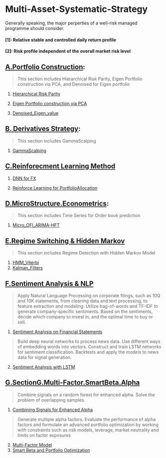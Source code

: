 # Multi-Asset-Systematic-Strategy
Generally speaking, the major perperties of a well-risk managed programme should consider.

#### [1]: Relative stable and controlled daily return profile
#### [2]: Risk profile independent of the overall market risk level

## [A.Portfolio Construction](https://github.com/michaelsyao/Multi-Asset-Systematic-Strategy/tree/main/SectionA.Portfolio%20Construction):
> This section includes Hierarchical Risk Parity, Eigen Portfolio construction via PCA, and Denoised for Eigen portfolio
1.  [Hierarchical Risk Parity](https://github.com/michaelsyao/Multi-Asset-Systematic-Strategy/blob/main/SectionA.Portfolio%20Construction/01.PF_Hierarchical%20Risk%20Parity.ipynb)

2. [Eigen Portfolio construction via PCA](https://github.com/michaelsyao/Multi-Asset-Systematic-Strategy/blob/main/SectionA.Portfolio%20Construction/02.PF_Eigen.PCA.ipynb)

3. [Denoised_Eigen_value](https://github.com/michaelsyao/Multi-Asset-Systematic-Strategy/blob/main/SectionA.Portfolio%20Construction/03.PF_Denoised_Eigen_value.py)

## [B. Derivatives Strategy](https://github.com/michaelsyao/Multi-Asset-Systematic-Strategy/tree/main/SectionB.Derivatives%20Strategy/01.Gamma%20Scalping):
> This section includes GammaScalping
1.  [GammaScalping](https://github.com/michaelsyao/Multi-Asset-Systematic-Strategy/blob/main/SectionB.Derivatives%20Strategy/01.Gamma%20Scalping/Strategy1_ShortStrangle.m)

## [C.Reinforecment Learning Method](https://github.com/michaelsyao/Multi-Asset-Systematic-Strategy/tree/main/SectionC.ReinforementLearning.DNN)
1. [DNN for FX](https://github.com/michaelsyao/Multi-Asset-Systematic-Strategy/blob/main/SectionC.ReinforementLearning.DNN/01_DenseNeutralNetwork_FX.ipynb)

2. [Reinforce Learning for PortfolioAllocation](https://github.com/michaelsyao/Multi-Asset-Systematic-Strategy/blob/main/SectionC.ReinforementLearning.DNN/PortfolioAllocation.ipynb)

## [D.MicroStructure.Econometrics](https://github.com/michaelsyao/Multi-Asset-Systematic-Strategy/tree/main/SectionD.MicroStructue.Econometrics):
> This section includes Time Series for Order book prediction
1.  [Micro_OFI_ARIMA-HFT](https://github.com/michaelsyao/Multi-Asset-Systematic-Strategy/blob/main/SectionD.MicroStructue.Econometrics/01.Micro_OFI_ARIMA-HFT.ipynb)

## [E.Regime Switching & Hidden Markov](https://github.com/michaelsyao/Multi-Asset-Systematic-Strategy/tree/main/SectionE.RegimeDetection)
> This section includes Regime Detection with Hidden Markov Model
1.  [HMM_Viterbi](https://github.com/michaelsyao/Multi-Asset-Systematic-Strategy/blob/main/SectionE.RegimeDetection/01.HMM_Viterbi.ipynb)
2.  [Kalman_Filters](https://github.com/michaelsyao/Multi-Asset-Systematic-Strategy/blob/main/SectionE.RegimeDetection/02.Kalman_Filters.ipynb)

## [F.Sentiment Analysis & NLP](https://github.com/michaelsyao/Multi-Asset-Systematic-Strategy/tree/main/SectionE.RegimeDetection)
> Apply Natural Language Processing on corporate filings, such as 10Q and 10K statements, from cleaning data and text processing, to feature extraction and modeling. Utilize bag-of-words and TF-IDF to generate company-specific sentiments. Based on the sentiments, decide which company to invest in, and the optimal time to buy or sell.
1.  [Sentiment Analysis on Financial Statements](https://github.com/michaelsyao/Multi-Asset-Systematic-Strategy/blob/main/SectionF.NLP.SentimentAnalysis/Project1_NLP_FinancialStatement.ipynb)

> Build deep neural networks to process news data. Use different ways of embedding words into vectors. Construct and train LSTM networks for sentiment classification. Backtests and apply the models to news data for signal generation.
2.  [Sentiment Analysis with LSTM](https://github.com/michaelsyao/Multi-Asset-Systematic-Strategy/blob/main/SectionF.NLP.SentimentAnalysis/Project2_SentimentAnalysis_Twitter.ipynb)

## [G.SectionG.Multi-Factor.SmartBeta.Alpha](https://github.com/michaelsyao/Multi-Asset-Systematic-Strategy/tree/main/SectionE.RegimeDetection)
>Combine signals on a random forest for enhanced alpha. Solve the problem of overlapping samples.
1.  [Combining Signals for Enhanced Alpha](https://github.com/michaelsyao/Multi-Asset-Systematic-Strategy/blob/main/SectionE.RegimeDetection/01.HMM_Viterbi.ipynb)

>Generate multiple alpha factors. Evaluate the performance of alpha factors and formulate an advanced portfolio optimization by working with constraints such as risk models, leverage, market neutrality and limits on factor exposures
2.  [Multi-Factor Model](https://github.com/michaelsyao/Multi-Asset-Systematic-Strategy/blob/main/SectionE.RegimeDetection/01.HMM_Viterbi.ipynb)
4.  [Smart Beta and Portfolio Optimization](https://github.com/michaelsyao/Multi-Asset-Systematic-Strategy/blob/main/SectionE.RegimeDetection/01.HMM_Viterbi.ipynb)
